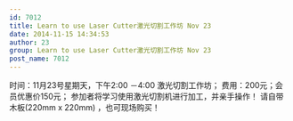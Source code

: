 ```yaml
---
id: 7012
title: Learn to use Laser Cutter激光切割工作坊 Nov 23
date: 2014-11-15 14:34:53
author: 23
group: Learn to use Laser Cutter激光切割工作坊 Nov 23
post_name: 7012
---
```


时间：11月23号星期天，下午2:00 －4:00 激光切割工作坊； 费用：200元；会员优惠价150元； 参加者将学习使用激光切割机进行加工，并亲手操作！ 请自带木板(220mm x 220mm) ，也可现场购买！